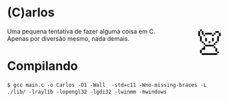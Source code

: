 (C)arlos
=============

<div> 
  <img align="right" src="https://github.com/AnotherProgrammerrr/carlos/blob/main/carlos.png?raw=true"/>
  Uma pequena tentativa de fazer alguma coisa em C. <br>
  Apenas por diversão mesmo, nada demais.
</div>

Compilando
=============

```
$ gcc main.c -o Carlos -O1 -Wall  -std=c11 -Wno-missing-braces -L ./lib/ -lraylib -lopengl32 -lgdi32 -lwinmm -mwindows
```
